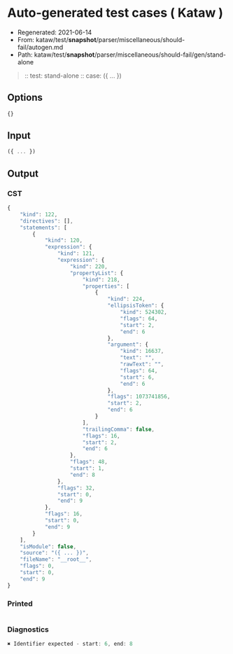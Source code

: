 # Auto-generated test cases ( Kataw )
- Regenerated: 2021-06-14
- From: kataw/test/__snapshot__/parser/miscellaneous/should-fail/autogen.md
- Path: kataw/test/__snapshot__/parser/miscellaneous/should-fail/gen/stand-alone
> :: test: stand-alone
> :: case: ({ ... })
## Options

`````js
{}
`````
## Input

`````js
({ ... })
`````
## Output

### CST

```javascript
{
    "kind": 122,
    "directives": [],
    "statements": [
        {
            "kind": 120,
            "expression": {
                "kind": 121,
                "expression": {
                    "kind": 220,
                    "propertyList": {
                        "kind": 218,
                        "properties": [
                            {
                                "kind": 224,
                                "ellipsisToken": {
                                    "kind": 524302,
                                    "flags": 64,
                                    "start": 2,
                                    "end": 6
                                },
                                "argument": {
                                    "kind": 16637,
                                    "text": "",
                                    "rawText": "",
                                    "flags": 64,
                                    "start": 6,
                                    "end": 6
                                },
                                "flags": 1073741856,
                                "start": 2,
                                "end": 6
                            }
                        ],
                        "trailingComma": false,
                        "flags": 16,
                        "start": 2,
                        "end": 6
                    },
                    "flags": 48,
                    "start": 1,
                    "end": 8
                },
                "flags": 32,
                "start": 0,
                "end": 9
            },
            "flags": 16,
            "start": 0,
            "end": 9
        }
    ],
    "isModule": false,
    "source": "({ ... })",
    "fileName": "__root__",
    "flags": 0,
    "start": 0,
    "end": 9
}
```

### Printed

```javascript

```

### Diagnostics

```javascript
✖ Identifier expected - start: 6, end: 8

```


